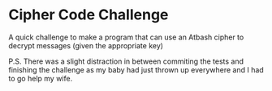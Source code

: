 # Cipher Code Challenge

A quick challenge to make a program that can use an Atbash cipher to decrypt messages (given the appropriate key)

P.S. There was a slight distraction in between commiting the tests and finishing the challenge as my baby had just thrown up everywhere and I had to go help my wife.
